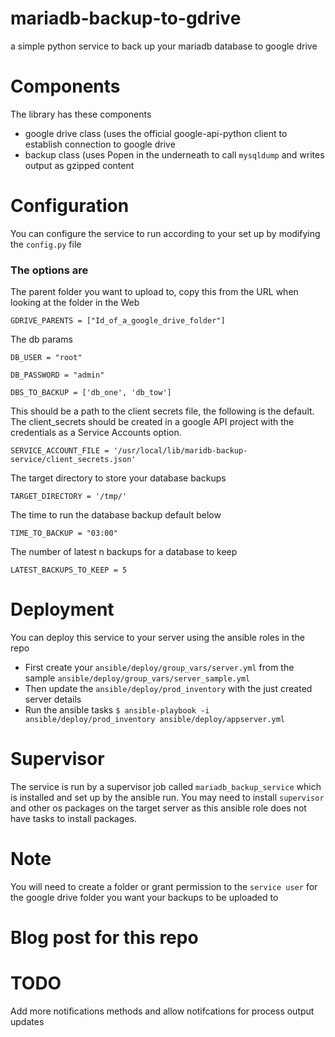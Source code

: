 # mariadb-backup-to-gdrive
a simple python service to back up your mariadb database to google drive

# Components
The library has these components
- google drive class (uses the official google-api-python client to establish connection to google drive
- backup class (uses Popen in the underneath to call `mysqldump` and writes output as gzipped content

# Configuration
You can configure the service to run according to your set up by modifying the `config.py` file
### The options are 
The parent folder you want to upload to, copy this from the URL when looking at the folder in the Web

`GDRIVE_PARENTS = ["Id_of_a_google_drive_folder"]`

The db params

`DB_USER = "root"`

`DB_PASSWORD = "admin"`

`DBS_TO_BACKUP = ['db_one', 'db_tow']`

This should be a path to the client secrets file, the following is the default.
The client_secrets should be created in a google API project with the credentials as a Service Accounts option.

`SERVICE_ACCOUNT_FILE = '/usr/local/lib/maridb-backup-service/client_secrets.json'`

The target directory to store your database backups

`TARGET_DIRECTORY = '/tmp/'`

The time to run the database backup default below

`TIME_TO_BACKUP = "03:00"`

The number of latest n backups for a database to keep

`LATEST_BACKUPS_TO_KEEP = 5`

# Deployment
You can deploy this service to your server using the ansible roles in the repo

- First create your `ansible/deploy/group_vars/server.yml` from the sample `ansible/deploy/group_vars/server_sample.yml`
- Then update the `ansible/deploy/prod_inventory` with the just created server details
- Run the ansible tasks `$ ansible-playbook -i ansible/deploy/prod_inventory ansible/deploy/appserver.yml`

# Supervisor
The service is run by a supervisor job called `mariadb_backup_service` which is installed and set up by the ansible run.
You may need to install `supervisor` and other os packages on the target server as this ansible role does not have tasks to install packages.

# Note
You will need to create a folder or grant permission to the `service user` for the google drive folder you want
your backups to be uploaded to

# Blog post for this repo

# TODO
Add more notifications methods and allow notifcations for process output updates
